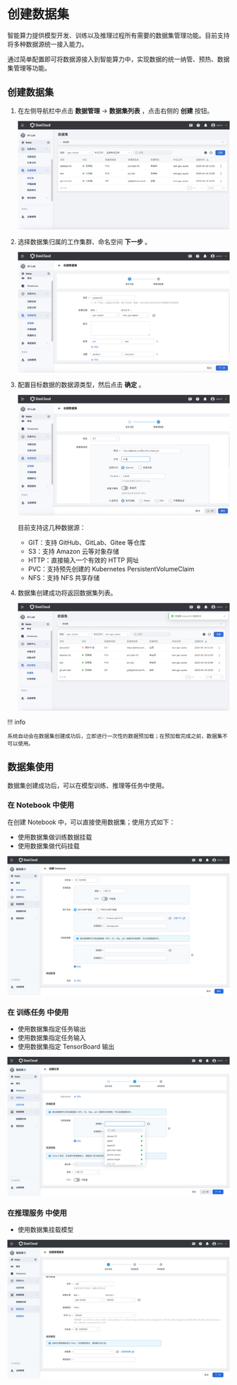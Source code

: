 # 创建数据集

智能算力提供模型开发、训练以及推理过程所有需要的数据集管理功能。目前支持将多种数据源统一接入能力。

通过简单配置即可将数据源接入到智能算力中，实现数据的统一纳管、预热、数据集管理等功能。

## 创建数据集

1. 在左侧导航栏中点击 **数据管理** -> **数据集列表** ，点击右侧的 **创建** 按钮。

    ![点击创建](../../images/dataset01.png)

2. 选择数据集归属的工作集群、命名空间 **下一步** 。

    ![填写参数](../../images/dataset02.png)

3. 配置目标数据的数据源类型，然后点击 **确定** 。

    ![任务资源配置](../../images/dataset03.png)

    目前支持这几种数据源：

    - GIT：支持 GitHub、GitLab、Gitee 等仓库
    - S3：支持 Amazon 云等对象存储
    - HTTP：直接输入一个有效的 HTTP 网址
    - PVC：支持预先创建的 Kubernetes PersistentVolumeClaim
    - NFS：支持 NFS 共享存储

4. 数据集创建成功将返回数据集列表。

      ![数据集列表](../../images/dataset04.png)

!!! info

    系统自动会在数据集创建成功后，立即进行一次性的数据预加载；在预加载完成之前，数据集不可以使用。

## 数据集使用

数据集创建成功后，可以在模型训练、推理等任务中使用。

### 在 Notebook 中使用

在创建 Notebook 中，可以直接使用数据集；使用方式如下：

- 使用数据集做训练数据挂载
- 使用数据集做代码挂载

![数据集列表](../../images/dataset05.png)

### 在 训练任务 中使用

- 使用数据集指定任务输出
- 使用数据集指定任务输入
- 使用数据集指定 TensorBoard 输出

![任务管理](../../images/dataset06.png)

### 在推理服务 中使用

- 使用数据集挂载模型

![推理服务](../../images/dataset07.png)
